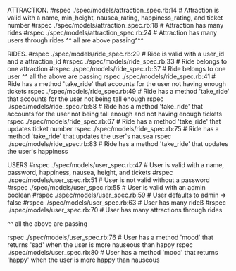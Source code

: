  ATTRACTION.
#rspec ./spec/models/attraction_spec.rb:14 # Attraction is valid with a name, min_height, nausea_rating, happiness_rating, and ticket number
#rspec ./spec/models/attraction_spec.rb:18 # Attraction has many rides
#rspec ./spec/models/attraction_spec.rb:24 # Attraction has many users through rides
^^ all are above passing^^^

RIDES.
#rspec ./spec/models/ride_spec.rb:29 # Ride is valid with a user_id and a attraction_id
#rspec ./spec/models/ride_spec.rb:33 # Ride belongs to one attraction
#rspec ./spec/models/ride_spec.rb:37 # Ride belongs to one user
^^ all the above are passing
rspec ./spec/models/ride_spec.rb:41 # Ride has a method 'take_ride' that accounts for the user not having enough tickets
rspec ./spec/models/ride_spec.rb:49 # Ride has a method 'take_ride' that accounts for the user not being tall enough
rspec ./spec/models/ride_spec.rb:58 # Ride has a method 'take_ride' that accounts for the user not being tall enough and not having enough tickets
rspec ./spec/models/ride_spec.rb:67 # Ride has a method 'take_ride' that updates ticket number
rspec ./spec/models/ride_spec.rb:75 # Ride has a method 'take_ride' that updates the user's nausea
rspec ./spec/models/ride_spec.rb:83 # Ride has a method 'take_ride' that updates the user's happiness


USERS
#rspec ./spec/models/user_spec.rb:47 # User is valid with a name, password, happiness, nausea, height, and tickets
#rspec ./spec/models/user_spec.rb:51 # User is not valid without a password
#rspec ./spec/models/user_spec.rb:55 # User is valid with an admin boolean
#rspec ./spec/models/user_spec.rb:59 # User defaults to admin => false
#rspec ./spec/models/user_spec.rb:63 # User has many rideß
#rspec ./spec/models/user_spec.rb:70 # User has many attractions through rides

^^ all the above are passing

rspec ./spec/models/user_spec.rb:76 # User has a method 'mood' that returns 'sad' when the user is more nauseous than happy
rspec ./spec/models/user_spec.rb:80 # User has a method 'mood' that returns 'happy' when the user is more happy than nauseous

